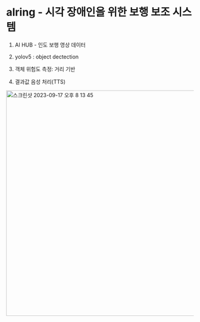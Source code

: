 # alring - 시각 장애인을 위한 보행 보조 시스템

1. AI HUB - 인도 보행 영상 데이터

2. yolov5 : object dectection 

3. 객체 위험도 측정: 거리 기반 

4. 결과값 음성 처리(TTS)


<img width="605" alt="스크린샷 2023-09-17 오후 8 13 45" src="https://github.com/3n952/alring_project/assets/107621083/ed233f50-f0f6-4dbc-a9c7-5ef2cb03f44c">

